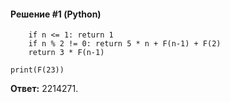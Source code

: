 #### Решение #1 (Python)
```pythondef F(n):
    if n <= 1: return 1
    if n % 2 != 0: return 5 * n + F(n-1) + F(2)
    return 3 * F(n-1)

print(F(23))
```
**Ответ:** 2214271.
